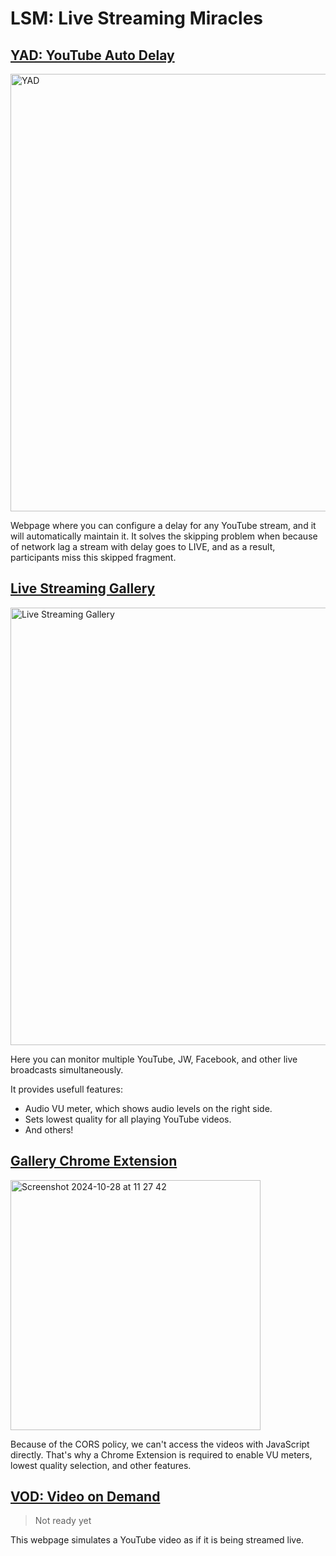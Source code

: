 # LSM: Live Streaming Miracles

## [YAD: YouTube Auto Delay](https://alexfreik.github.io/lsm/yad/)

<img width="700" alt="YAD" src="https://github.com/user-attachments/assets/3c1f0cb4-c946-4cd5-81b5-1ea3502c01be">

Webpage where you can configure a delay for any YouTube
stream, and it will automatically maintain it. It solves the
skipping problem when because of network lag a stream with delay
goes to LIVE, and as a result, participants miss this skipped fragment.

## [Live Streaming Gallery](https://alexfreik.github.io/lsm/gallery/)

<img width="700" alt="Live Streaming Gallery" src="https://github.com/user-attachments/assets/c0d302e0-d959-4d95-9b85-f93a4c9b2fc5">

Here you can monitor multiple YouTube, JW, Facebook, and other live broadcasts simultaneously.

It provides usefull features:

-   Audio VU meter, which shows audio levels on the right side.
-   Sets lowest quality for all playing YouTube videos.
-   And others!

## [Gallery Chrome Extension](https://alexfreik.github.io/lsm/gallery-ext/)

<img width="400" alt="Screenshot 2024-10-28 at 11 27 42" src="https://github.com/user-attachments/assets/25f017eb-ed04-4aae-8c86-cfd71ef68cd6">

Because of the CORS policy, we can't access the videos with JavaScript directly. That's why a Chrome Extension is required to enable VU meters, lowest quality selection, and other features.

## [VOD: Video on Demand](https://alexfreik.github.io/lsm/vod/)

> Not ready yet

This webpage simulates a YouTube video as if it is being streamed live.

